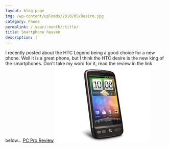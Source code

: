 ```yaml
---
layout: blog-page
img: /wp-content/uploads/2010/05/Desire.jpg
category: Phone
permalink: /:year/:month/:title/
title: Smartphone heaven
description: |
---
```


I recently posted about the HTC Legend being a good choice for a new phone. Well it is a great phone, but I think the HTC desire is the new king of the smartphones. Don't take my word for it, read the review in the link below... [PC Pro Review](http://www.pcpro.co.uk/reviews/smartphones/357478/htc-desire) ![](/wp-content/uploads/2010/05/Desire-300x239.jpg)